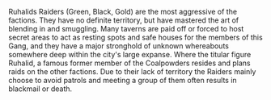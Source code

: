 Ruhalids Raiders (Green, Black, Gold) are the most aggressive of the factions. They have no definite territory, but have mastered the art of blending in and smuggling. Many taverns are paid off or forced to host secret areas to act as resting spots and safe houses for the members of this Gang, and they have a major stronghold of unknown whereabouts somewhere deep within the city's large expanse. Where the titular figure Ruhalid, a famous former member of the Coalpowders resides and plans raids on the other factions. Due to their lack of territory the Raiders mainly choose to avoid patrols and meeting a group of them often results in blackmail or death.